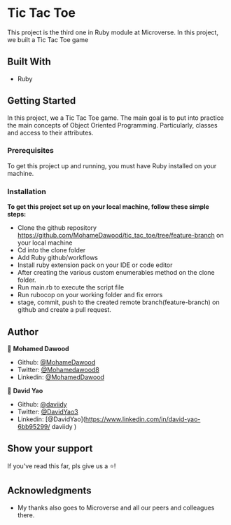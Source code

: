 # Tic Tac Toe
This project is the third one in Ruby module at Microverse. In this project, we built a Tic Tac Toe game


## Built With

- Ruby



## Getting Started

In this project, we a Tic Tac Toe game. The main goal is to put into practice the main concepts of Object Oriented Programming. Particularly, classes and access to their attributes.

### Prerequisites

To get this project up and running, you must have Ruby installed on your machine.

### Installation

**To get this project set up on your local machine, follow these simple steps:**

- Clone the github repository https://github.com/MohameDawood/tic_tac_toe/tree/feature-branch on your local machine
- Cd into the clone folder
- Add Ruby github/workflows
- Install ruby extension pack on your IDE or code editor
- After creating the various custom enumerables method on the clone folder.
- Run main.rb to execute the script file
- Run rubocop on your working folder and fix errors
- stage, commit, push to the created remote branch(feature-branch) on github and create a pull request.


## Author

👤 **Mohamed Dawood**

- Github: [@MohameDawood](https://github.com/MohameDawood)
- Twitter: [@Mohamedawood8](https://twitter.com/Mohamedawood8)
- Linkedin: [@MohamedDawood](https://www.linkedin.com/in/mohamedawood/)

👤 **David Yao**

- Github: [@daviidy](https://github.com/daviidy )
- Twitter: [@DavidYao3](https://twitter.com/DavidYao3)
- Linkedin: [@DavidYao](https://www.linkedin.com/in/david-yao-6bb95299/
daviidy )


## Show your support

If you've read this far, pls give us a ⭐️!

## Acknowledgments

- My thanks also goes to Microverse and all our peers and colleagues there.
